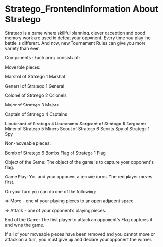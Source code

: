 # Stratego_FrontendInformation About Stratego

Stratego is a game where skillful planning, clever deception and good memory work are used to defeat your opponent. Every time you play the battle is different. And now, new Tournament Rules can give you more variety than ever.

Components :
Each army consists of:

Moveable pieces:


Marshal of Stratego
1 Marshal

General of Stratego
1 General

Colonel of Stratego
2 Colonels

Major of Stratego
3 Majors

Captain of Stratego
4 Captains

Lieutenant of Stratego
4 Lieutenants	Sergeant of Stratego
5 Sergeants	Miner of Stratego
5 Miners	Scout of Stratego
6 Scouts	Spy of Stratego
1 Spy

Non-moveable pieces:

Bomb of Stratego
6 Bombs	Flag of Stratego
1 Flag

Object of the Game:
The object of the game is to capture your opponent's flag.


Game Play:
You and your opponent alternate turns. The red player moves first.


On your turn you can do one of the following:


=> Move - one of your playing pieces to an open adjacent space

=> Attack - one of your opponent's playing pieces.


End of the Game:
The first player to attack an opponent's Flag captures it and wins the game.

If all of your moveable pieces have been removed and you cannot move or attack on a turn, you must give up and declare your opponent the winner.

